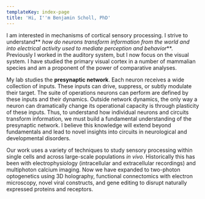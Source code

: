 ```yaml
---
templateKey: index-page
title: 'Hi, I''m Benjamin Scholl, PhD'
---
```

<!--StartFragment-->

I am interested in mechanisms of cortical sensory processing. I strive to understand** *how do neurons transform information from the world and into electrical activity used to mediate perception and behavior***. Previously I worked in the auditory system, but I now focus on the visual system. I have studied the primary visual cortex in a number of mammalian species and am a proponent of the power of comparative analyses. 

My lab studies the **presynaptic network**. Each neuron receives a wide collection of inputs. These inputs can drive, suppress, or subtly modulate their target. The suite of operations neurons can perform are defined by these inputs and their dynamics. Outside network dynamics, the only way a neuron can dramatically change its operational capacity is through plasticity of these inputs. Thus, to understand how individual neurons and circuits transform information, we must build a fundamental understanding of the presynaptic network. I believe this knowledge will extend beyond fundamentals and lead to novel insights into circuits in neurological and developmental disorders.

Our work uses a variety of techniques to study sensory processing within single cells and across large-scale populations *in vivo*. Historically this has been with electrophysiology (intracellular and extracellular recordings) and multiphoton calcium imaging. Now we have expanded to two-photon optogenetics using 3D holography, functional connectomics with electron microscopy, novel viral constructs, and gene editing to disrupt naturally expressed proteins and receptors.

<!--EndFragment-->